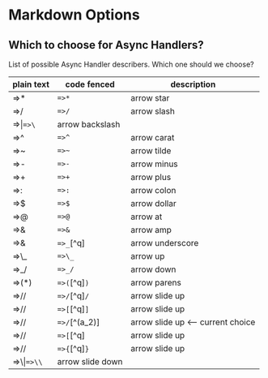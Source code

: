 # Markdown Options

## Which to choose for Async Handlers?

List of possible Async Handler describers.  Which one should we choose?

|plain text|code fenced|description|
|----------|-----------|-----------|
|=>*|`=>*`|arrow star|
|=>/|`=>/`|arrow slash|
|=>\|`=>\`|arrow backslash|
|=>^|`=>^`|arrow carat|
|=>~|`=>~`|arrow tilde|
|=>-|`=>-`|arrow minus|
|=>+|`=>+`|arrow plus|
|=>:|`=>:`|arrow colon|
|=>$|`=>$`|arrow dollar|
|=>@|`=>@`|arrow at|
|=>&|`=>&`|arrow amp|
|=>&|`=>_`[^q]|arrow underscore|
|=>\\_|`=>\_`|arrow up|
|=>_/|`=>_/`|arrow down|
|=>(*)|`=>(`[^q]`)`|arrow parens|
|=>//|`=>/`[^q]`/`|arrow slide up|
|=>//|`=>[`[^q]`]`|arrow slide up|
|=>//|`=>/`[^(a_2)]|arrow slide up <-- current choice|
|=>//|`=>[`[^q]|arrow slide up|
|=>//|`=>{`[^q]`}`|arrow slide up|
|=>\\\\|`=>\\`|arrow slide down|

